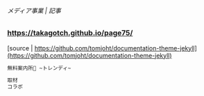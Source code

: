 ###### メディア事業 | 記事

### https://takagotch.github.io/page75/


[source | https://github.com/tomjoht/documentation-theme-jekyll](https://github.com/tomjoht/documentation-theme-jekyll)

```.txt
無料案内所💁 ~トレンディ~

取材
コラボ

```




```
```

```
```

```
```


